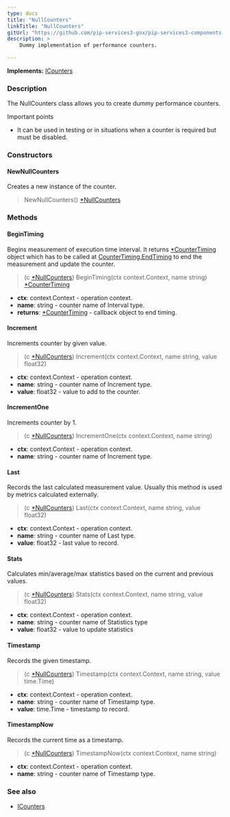 ```yaml
---
type: docs
title: "NullCounters"
linkTitle: "NullCounters"
gitUrl: "https://github.com/pip-services3-gox/pip-services3-components-gox"
description: >
    Dummy implementation of performance counters.

---
```


**Implements:** [ICounters](../icounters)

### Description

The NullCounters class allows you to create dummy performance counters.

Important points

- It can be used in testing or in situations when a counter is required but must be disabled.

### Constructors

#### NewNullCounters
Creates a new instance of the counter.

> NewNullCounters() [*NullCounters]()

### Methods

#### BeginTiming
Begins measurement of execution time interval.
It returns [*CounterTiming](../counter_timing) object which has to be called at
[CounterTiming.EndTiming](../counter_timing/#endtiming) to end the measurement and update the counter.

> (c [*NullCounters]()) BeginTiming(ctx context.Context, name string) [*CounterTiming](../counter_timing)

- **ctx**: context.Context - operation context.
- **name**: string - counter name of Interval type.
- **returns**: [*CounterTiming](../counter_timing) - callback object to end timing.


#### Increment
Increments counter by given value.

> (c [*NullCounters]()) Increment(ctx context.Context, name string, value float32)

- **ctx**: context.Context - operation context.
- **name**: string - counter name of Increment type.
- **value**: float32 - value to add to the counter.

#### IncrementOne
Increments counter by 1.

> (c [*NullCounters]()) IncrementOne(ctx context.Context, name string)

- **ctx**: context.Context - operation context.
- **name**: string - counter name of Increment type.


#### Last
Records the last calculated measurement value.
Usually this method is used by metrics calculated externally.

> (c [*NullCounters]()) Last(ctx context.Context, name string, value float32)

- **ctx**: context.Context - operation context.
- **name**: string - counter name of Last type.
- **value**: float32 - last value to record.


#### Stats
Calculates min/average/max statistics based on the current and previous values.

> (c [*NullCounters]()) Stats(ctx context.Context, name string, value float32)

- **ctx**: context.Context - operation context.
- **name**: string - counter name of Statistics type
- **value**: float32 - value to update statistics


#### Timestamp
Records the given timestamp.

> (c [*NullCounters]()) Timestamp(ctx context.Context, name string, value time.Time)

- **ctx**: context.Context - operation context.
- **name**: string - counter name of Timestamp type.
- **value**: time.Time - timestamp to record.


#### TimestampNow
Records the current time as a timestamp.

> (c [*NullCounters]()) TimestampNow(ctx context.Context, name string)

- **ctx**: context.Context - operation context.
- **name**: string - counter name of Timestamp type.

### See also 

- [ICounters](../icounters)
